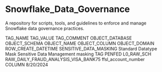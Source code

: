 # Snowflake_Data_Governance
A repository for scripts, tools, and guidelines to enforce and manage Snowflake data governance practices.


TAG_NAME	TAG_VALUE	TAG_COMMENT	OBJECT_DATABASE	OBJECT_SCHEMA	OBJECT_NAME	OBJECT_COLUMN	OBJECT_DOMAIN	ROW_CREATE_DATETIME
SENSITIVE_DATA_MASKING	Standard Datatype Mask	Sensitive Data Management masking TAG	PENFED	L0_RAW_SCH	RAW_DAILY_FRAUD_ANALYSIS_VISA_BANK75	ffsl_account_number	COLUMN	8/20/2024

